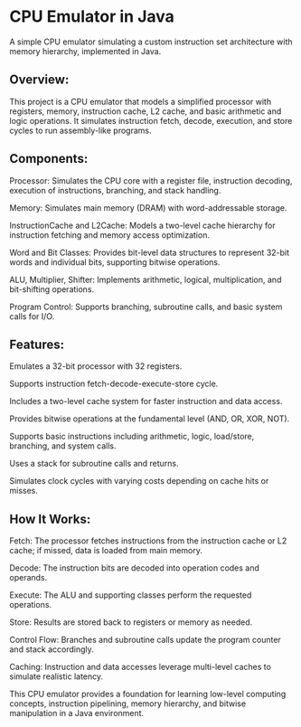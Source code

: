 # CPU Emulator in Java

A simple CPU emulator simulating a custom instruction set architecture with memory hierarchy, implemented in Java.

## Overview:

This project is a CPU emulator that models a simplified processor with registers, memory, instruction cache, L2 cache, and basic arithmetic and logic operations. It simulates instruction fetch, decode, execution, and store cycles to run assembly-like programs.
## Components:

Processor: Simulates the CPU core with a register file, instruction decoding, execution of instructions, branching, and stack handling.

Memory: Simulates main memory (DRAM) with word-addressable storage.

InstructionCache and L2Cache: Models a two-level cache hierarchy for instruction fetching and memory access optimization.

Word and Bit Classes: Provides bit-level data structures to represent 32-bit words and individual bits, supporting bitwise operations.

ALU, Multiplier, Shifter: Implements arithmetic, logical, multiplication, and bit-shifting operations.

Program Control: Supports branching, subroutine calls, and basic system calls for I/O.

## Features:

Emulates a 32-bit processor with 32 registers.

Supports instruction fetch-decode-execute-store cycle.

Includes a two-level cache system for faster instruction and data access.

Provides bitwise operations at the fundamental level (AND, OR, XOR, NOT).

Supports basic instructions including arithmetic, logic, load/store, branching, and system calls.

Uses a stack for subroutine calls and returns.

Simulates clock cycles with varying costs depending on cache hits or misses.

## How It Works:

Fetch: The processor fetches instructions from the instruction cache or L2 cache; if missed, data is loaded from main memory.

Decode: The instruction bits are decoded into operation codes and operands.

Execute: The ALU and supporting classes perform the requested operations.

Store: Results are stored back to registers or memory as needed.

Control Flow: Branches and subroutine calls update the program counter and stack accordingly.

Caching: Instruction and data accesses leverage multi-level caches to simulate realistic latency.

This CPU emulator provides a foundation for learning low-level computing concepts, instruction pipelining, memory hierarchy, and bitwise manipulation in a Java environment.
